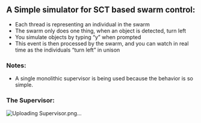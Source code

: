 ## A Simple simulator for SCT based swarm control: 
- Each thread is representing an individual in the swarm
- The swarm only does one thing, when an object is detected, turn left
- You simulate objects by typing “y” when prompted
- This event is then processed by the swarm, and you can watch in real time as the individuals “turn left” in unison

### Notes:
- A single monolithic supervisor is being used because the behavior is so simple.

### The Supervisor: 
  
![Uploading Supervisor.png…]()
